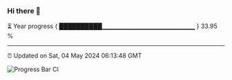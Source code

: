 ### Hi there 👋

⏳ Year progress { ██████████▁▁▁▁▁▁▁▁▁▁▁▁▁▁▁▁▁▁▁▁ } 33.95 %

---

⏰ Updated on Sat, 04 May 2024 06:13:48 GMT

![Progress Bar CI](https://github.com/liununu/liununu/workflows/Progress%20Bar%20CI/badge.svg)
